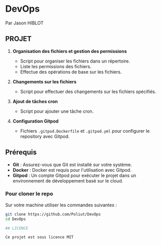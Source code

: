 # DevOps

Par Jason HIBLOT

## PROJET
1. **Organisation des fichiers et gestion des permissions**
    - Script pour organiser les fichiers dans un répertoire.
    - Liste les permissions des fichiers.
    - Effectue des opérations de base sur les fichiers.

2. **Changements sur les fichiers**
    - Script pour effectuer des changements sur les fichiers spécifiés.

3. **Ajout de tâches cron**
    - Script pour ajouter une tâche cron.

4. **Configuration Gitpod**
    - Fichiers `.gitpod.Dockerfile` et `.gitpod.yml` pour configurer le repository avec Gitpod.

## Prérequis

- **Git** : Assurez-vous que Git est installé sur votre système.
- **Docker** : Docker est requis pour l'utilisation avec Gitpod.
- **Gitpod** : Un compte Gitpod pour exécuter le projet dans un environnement de développement basé sur le cloud.

### Pour cloner le repo

Sur votre machine utiliser les commandes suivantes :

```bash
git clone https://github.com/Poliut/DevOps
cd DevOps

## LICENCE

Ce projet est sous licence MIT
